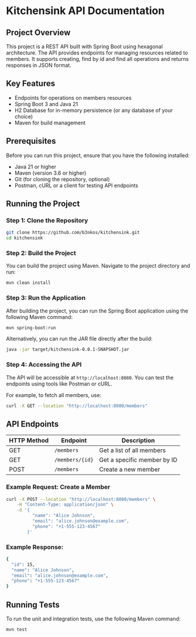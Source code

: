 # Kitchensink API Documentation

## Project Overview
This project is a REST API built with Spring Boot using hexagonal architecture. The API provides endpoints for managing resources related to members. It supports creating, find by id and find all operations and returns responses in JSON format.

## Key Features
- Endpoints for operations on members resources
- Spring Boot 3 and Java 21
- H2 Database for in-memory persistence (or any database of your choice)
- Maven for build management

## Prerequisites
Before you can run this project, ensure that you have the following installed:

- Java 21 or higher
- Maven (version 3.6 or higher)
- Git (for cloning the repository, optional)
- Postman, cURL or a client for testing API endpoints

## Running the Project

### Step 1: Clone the Repository
```bash
git clone https://github.com/b3nkos/kitchensink.git
cd kitchensink
```

### Step 2: Build the Project
You can build the project using Maven. Navigate to the project directory and run:
```bash
mvn clean install
```

### Step 3: Run the Application
After building the project, you can run the Spring Boot application using the following Maven command:
```bash
mvn spring-boot:run
```

Alternatively, you can run the JAR file directly after the build:
```bash
java -jar target/kitchensink-0.0.1-SNAPSHOT.jar
```

### Step 4: Accessing the API
The API will be accessible at `http://localhost:8080`. You can test the endpoints using tools like Postman or cURL.

For example, to fetch all members, use:
```bash
curl -X GET --location "http://localhost:8080/members"
```

## API Endpoints

| HTTP Method | Endpoint        | Description                 |
|-------------|-----------------|-----------------------------|
| GET         | `/members`      | Get a list of all members   |
| GET         | `/members/{id}` | Get a specific member by ID |
| POST        | `/members`      | Create a new member         |

### Example Request: Create a Member
```bash
curl -X POST --location "http://localhost:8080/members" \
    -H "Content-Type: application/json" \
    -d '{
          "name": "Alice Johnson",
          "email": "alice.johnson@example.com",
          "phone": "+1-555-123-4567"
        }'
```

### Example Response:

```bash
{
  "id": 15,
  "name": "Alice Johnson",
  "email": "alice.johnson@example.com",
  "phone": "+1-555-123-4567"
}
```

## Running Tests
To run the unit and integration tests, use the following Maven command:
```bash
mvn test
```